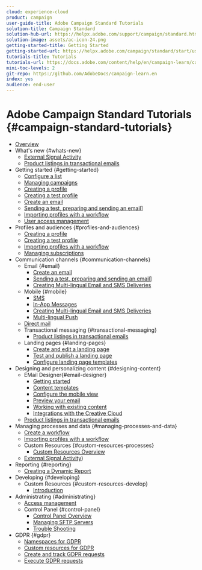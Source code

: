 ```yaml
---
cloud: experience-cloud
product: campaign
user-guide-title: Adobe Campaign Standard Tutorials
solution-title: Campaign Standard
solution-hub-url: https://helpx.adobe.com/support/campaign/standard.html
solution-image: assets/ac-icon-24.png
getting-started-title: Getting Started
getting-started-url: https://helpx.adobe.com/campaign/standard/start/user-guide.html
tutorials-title: Tutorials
tutorials-url: https://docs.adobe.com/content/help/en/campaign-learn/campaign-standard-tutorials/overview.html)
mini-toc-levels: 2
git-repo: https://github.com/AdobeDocs/campaign-learn.en
index: yes
audience: end-user
---
```


# Adobe Campaign Standard Tutorials {#campaign-standard-tutorials}

+ [Overview](/help/acs/overview.md)
+ What's new {#whats-new}
  + [External Signal Activity](/help/acs/managing-processes-and-data/external-signal-activity.md)
  + [Product listings in transactional emails](/help/acs/designing-content/product-listings-in-transactional-email.md)
+ Getting started {#getting-started}
  + [Configure a list](/help/acs/getting-started/configure-a-list.md)
  + [Managing campaigns](/help/acs/getting-started/managing-campaigns.md)
  + [Creating a profile](/help/acs/profiles-and-audiences/creating-a-profile.md)
  + [Creating a test profile](/help/acs/profiles-and-audiences/test-profiles.md)
  + [Create an email](/help/acs/communication-channels/email/create-email-from-homepage.md)
  + [Sending a test, preparing and sending an email](/help/acs/communication-channels/email/sending-test-preparing-sending-email.md)]
  + [Importing profiles with a workflow](/help/acs/managing-processes-and-data/importing-profiles.md)
  + [User access management](/help/acs/administrating/access-management.md)
+ Profiles and audiences {#profiles-and-audiences}  
  + [Creating a profile](/help/acs/profiles-and-audiences/creating-a-profile.md)
  + [Creating a test profile](/help/acs/profiles-and-audiences/test-profiles.md)
  + [Importing profiles with a workflow](/help/acs/managing-processes-and-data/importing-profiles.md)
  + [Managing subscriptions](/help/acs/managing-processes-and-data/services-and-subscriptions.md)
+ Communication channels {#communication-channels}
  + Email {#email}
    + [Create an email](/help/acs/communication-channels/email/create-email-from-homepage.md)
    + [Sending a test, preparing and sending an email](/help/acs/communication-channels/email/sending-test-preparing-sending-email.md)]
    + [Creating Multi-lingual Email and SMS Deliveries](/help/acs/communication-channels/create-multilingual-deliveries.md)
  + Mobile {#mobile}
    + [SMS](/help/acs/communication-channels/mobile/sms-delivery.md)
    + [In-App Messages](/help/acs/communication-channels/mobile/in-app-message.md)
    + [Creating Multi-lingual Email and SMS Deliveries](/help/acs/communication-channels/create-multilingual-deliveries.md)
    + [Multi-lingual Push](/help/acs/communication-channels/mobile/create-multilingual-push.md)
  + [Direct mail](/help/acs/communication-channels/direct-mail/directmail.md)
  + Transactional messaging {#transactional-messaging} 
    + [Product listings in transactional emails](/help/acs/designing-content/product-listings-in-transactional-email.md)
  + Landing pages {#landing-pages}
    + [Create and edit a landing page](/help/acs/communication-channels/landing-pages/landing-page-create-and-edit.md)
    + [Test and publish a landing page](/help/acs/communication-channels/landing-pages/landing-page-test-and-publish.md)
    + [Configure landing page templates](/help/acs/communication-channels/landing-pages/landing-page-configure-templates.md)
+ Designing and personalizing content {#designing-content}
  + EMail Designer{#email-designer}
    + [Getting started](/help/acs/designing-content/email-designer/email-designer-getting-started.md)
    + [Content templates](/help/acs/designing-content/email-designer/email-content-templates.md)
    + [Configure the mobile view](/help/acs/designing-content/email-designer/configure-the-mobile-view.md)
    + [Preview your email](/help/acs/designing-content/email-designer/preview-your-email.md)
    + [Working with existing content](/help/acs/designing-content/email-designer/working-with-existing-content.md)
    + [Integrations with the Creative Cloud](/help/acs/designing-content/email-designer/integrations-with-the-adobe-creative-cloud.md)
  + [Product listings in transactional emails](/help/acs/designing-content/product-listings-in-transactional-email.md)
+ Managing processes and data {#managing-processes-and-data}
  + [Create a workflow](/help/acs/managing-processes-and-data/create-workflow.md)
  + [Importing profiles with a workflow](/help/acs/managing-processes-and-data/importing-profiles.md)
  + Custom Resources {#custom-resources-processes}
    + [Custom Resources Overview](/help/acs/managing-processes-and-data/custom-resources/custom-resources-overview.md)
  + [External Signal Activity](/help/acs/managing-processes-and-data/external-signal-activity.md))
+ Reporting {#reporting}
  + [Creating a Dynamic Report](/help/acs/reporting/creating-a-dynamic-report.md)
+ Developing {#developing}
  + Custom Resources {#custom-resources-develop}
    + [Introduction](/help/acs/managing-processes-and-data/custom-resources/custom-resources-overview.md)
+ Administrating {#administrating}
  + [Access management](/help/acs/administrating/access-management.md)
  + Control Panel {#control-panel}
    + [Control Panel Overview](/help/acs/administrating/control-panel/control-panel-overview.md)
    + [Managing SFTP Servers](/help/acs/administrating/control-panel/cp-managing-sftp-servers.md)
    + [Trouble Shooting](/help/acs/administrating/control-panel/cp-trouble-shooting.md)
+ GDPR {#gdpr}
  + [Namespaces for GDPR](/help/acs/gdpr/gdpr-namespaces.md)
  + [Custom resources for GDPR](/help/acs/gdpr/gdpr-custom-resources.md)
  + [Create and track GDPR requests](/help/acs/gdpr/create-and-track-gdpr-requests.md)
  + [Execute GDPR requests](/help/acs/gdpr/gdpr-execute-requests.md)

